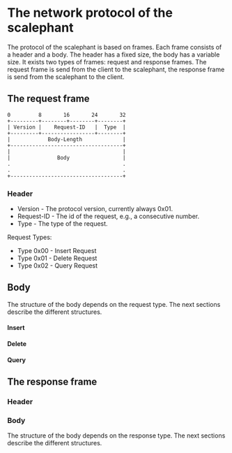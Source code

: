 # The network protocol of the scalephant

The protocol of the scalephant is based on frames. Each frame consists of a header and a body. The header has a fixed size, the body has a variable size. It exists two types of frames: request and response frames. The request frame is send from the client to the scalephant, the response frame is send from the scalephant to the client.

## The request frame


    0         8       16       24       32
	+---------+--------+--------+--------+
	| Version |    Request-ID   |  Type  |
	+---------+-----------------+--------+
	|            Body-Length             |
	+------------------------------------+
	|                                    |
	|               Body                 |
	.                                    .
	.                                    .
	+------------------------------------+
 
### Header

* Version - The protocol version, currently always 0x01.
* Request-ID - The id of the request, e.g., a consecutive number.
* Type - The type of the request.

Request Types:

* Type 0x00 - Insert Request
* Type 0x01 - Delete Request
* Type 0x02 - Query Request

## Body
The structure of the body depends on the request type. The next sections describe the different structures.

#### Insert

#### Delete

#### Query

## The response frame


### Header
### Body
The structure of the body depends on the response type. The next sections describe the different structures.

